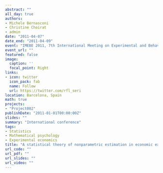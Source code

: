 ```yaml
---
abstract: ""
all_day: true
authors:
- Michele Bernasconi
- Christine Choirat
- admin
date: "2011-04-07"
date_end: "2011-04-09"
event: "IMEBE 2011, 7th International Meeting on Experimental and Behavioural Economics"
event_url: ""
featured: false
image:
  caption: ''
  focal_point: Right
links:
- icon: twitter
  icon_pack: fab
  name: Follow
  url: https://twitter.com/rfl_seri
location: Barcelona, Spain
math: true
projects:
- "Project002"
publishDate: "2011-01-01T00:00:00Z"
slides: ""
summary: "International conference"
tags:
- Statistics
- Mathematical psychology
- Experimental economics
title: "A statistical theory of nonparametric estimation in economic experiments"
url_code: ""
url_pdf: ""
url_slides: ""
url_video: ""
---
```


